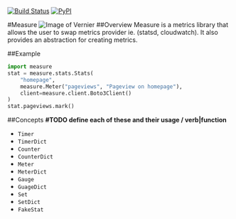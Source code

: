 [![Build Status](https://travis-ci.org/NorthIsUp/measure.svg)](https://travis-ci.org/NorthIsUp/measure)
[![PyPI](https://img.shields.io/pypi/v/measure.svg)]()

#Measure
![Image of Vernier](https://1o411sciportfolio.files.wordpress.com/2011/09/vernier-caliper-use.jpg)
##Overview
Measure is a metrics library that allows the user to swap metrics provider ie. (statsd, cloudwatch). It also provides an abstraction for creating metrics.

##Example

```python
import measure
stat = measure.stats.Stats(
    "homepage",
    measure.Meter("pageviews", "Pageview on homepage"),
    client=measure.client.Boto3Client()
)
stat.pageviews.mark()
```


##Concepts
**#TODO define each of these and their usage / verb|function**

- `Timer`
- `TimerDict`
- `Counter`
- `CounterDict`
- `Meter`
- `MeterDict`
- `Gauge`
- `GuageDict`
- `Set`
- `SetDict`
- `FakeStat`

